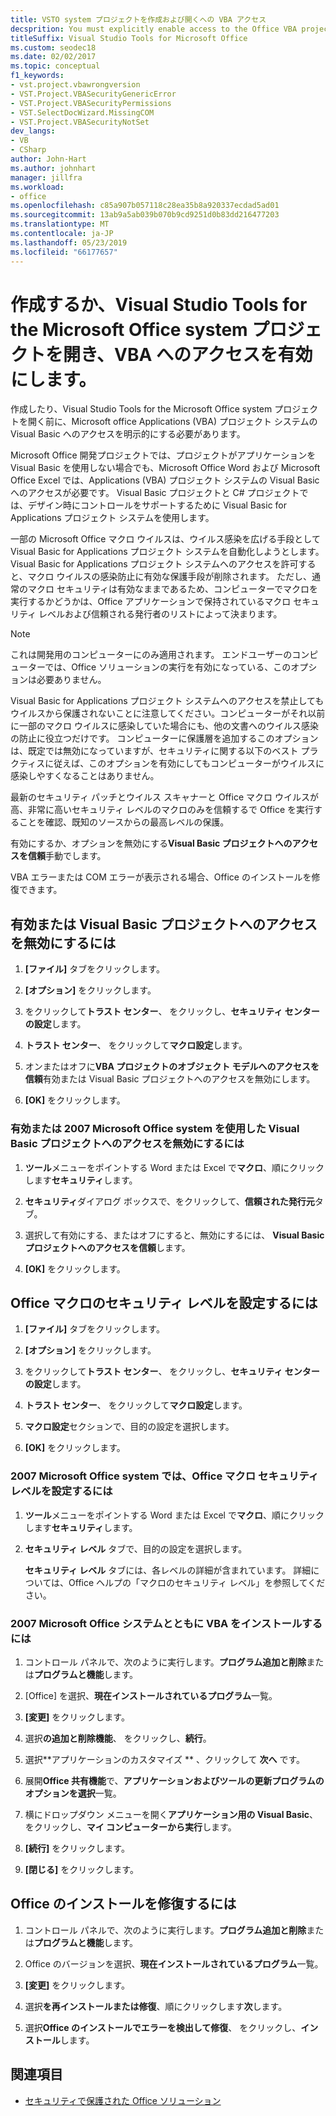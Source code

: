 ```yaml
---
title: VSTO system プロジェクトを作成および開くへの VBA アクセス
decsprition: You must explicitly enable access to the Office VBA project system before you can create or open a Visual Studio Tools for Office system project
titleSuffix: Visual Studio Tools for Microsoft Office
ms.custom: seodec18
ms.date: 02/02/2017
ms.topic: conceptual
f1_keywords:
- vst.project.vbawrongversion
- VST.Project.VBASecurityGenericError
- VST.Project.VBASecurityPermissions
- VST.SelectDocWizard.MissingCOM
- VST.Project.VBASecurityNotSet
dev_langs:
- VB
- CSharp
author: John-Hart
ms.author: johnhart
manager: jillfra
ms.workload:
- office
ms.openlocfilehash: c85a907b057118c28ea35b8a920337ecdad5ad01
ms.sourcegitcommit: 13ab9a5ab039b070b9cd9251d0b83dd216477203
ms.translationtype: MT
ms.contentlocale: ja-JP
ms.lasthandoff: 05/23/2019
ms.locfileid: "66177657"
---
```

# <a name="enable-access-to-vba-to-create-or-open-a-visual-studio-tools-for-the-microsoft-office-system-project"></a>作成するか、Visual Studio Tools for the Microsoft Office system プロジェクトを開き、VBA へのアクセスを有効にします。

作成したり、Visual Studio Tools for the Microsoft Office system プロジェクトを開く前に、Microsoft office Applications (VBA) プロジェクト システムの Visual Basic へのアクセスを明示的にする必要があります。

 Microsoft Office 開発プロジェクトでは、プロジェクトがアプリケーションを Visual Basic を使用しない場合でも、Microsoft Office Word および Microsoft Office Excel では、Applications (VBA) プロジェクト システムの Visual Basic へのアクセスが必要です。 Visual Basic プロジェクトと C# プロジェクトでは、デザイン時にコントロールをサポートするために Visual Basic for Applications プロジェクト システムを使用します。

 一部の Microsoft Office マクロ ウイルスは、ウイルス感染を広げる手段として Visual Basic for Applications プロジェクト システムを自動化しようとします。 Visual Basic for Applications プロジェクト システムへのアクセスを許可すると、マクロ ウイルスの感染防止に有効な保護手段が削除されます。 ただし、通常のマクロ セキュリティは有効なままであるため、コンピューターでマクロを実行するかどうかは、Office アプリケーションで保持されているマクロ セキュリティ レベルおよび信頼される発行者のリストによって決まります。

> [!NOTE]
> これは開発用のコンピューターにのみ適用されます。 エンドユーザーのコンピューターでは、Office ソリューションの実行を有効になっている、このオプションは必要ありません。

 Visual Basic for Applications プロジェクト システムへのアクセスを禁止してもウイルスから保護されないことに注意してください。コンピューターがそれ以前に一部のマクロ ウイルスに感染していた場合にも、他の文書へのウイルス感染の防止に役立つだけです。 コンピューターに保護層を追加するこのオプションは、既定では無効になっていますが、セキュリティに関する以下のベスト プラクティスに従えば、このオプションを有効にしてもコンピューターがウイルスに感染しやすくなることはありません。

 最新のセキュリティ パッチとウイルス スキャナーと Office マクロ ウイルスが高、非常に高いセキュリティ レベルのマクロのみを信頼するで Office を実行することを確認、既知のソースからの最高レベルの保護。

 有効にするか、オプションを無効にする**Visual Basic プロジェクトへのアクセスを信頼**手動でします。

 VBA エラーまたは COM エラーが表示される場合、Office のインストールを修復できます。

## <a name="to-enable-or-disable-access-to-visual-basic-projects"></a>有効または Visual Basic プロジェクトへのアクセスを無効にするには

1. **[ファイル]** タブをクリックします。

2. **[オプション]** をクリックします。

3. をクリックして**トラスト センター**、 をクリックし、**セキュリティ センターの設定**します。

4. **トラスト センター**、 をクリックして**マクロ設定**します。

5. オンまたはオフに**VBA プロジェクトのオブジェクト モデルへのアクセスを信頼**有効または Visual Basic プロジェクトへのアクセスを無効にします。

6. **[OK]** をクリックします。

### <a name="to-enable-or-disable-access-to-visual-basic-projects-with-the-2007-microsoft-office-system"></a>有効または 2007 Microsoft Office system を使用した Visual Basic プロジェクトへのアクセスを無効にするには

1. **ツール**メニューをポイントする Word または Excel で**マクロ**、順にクリックします**セキュリティ**します。

2. **セキュリティ**ダイアログ ボックスで、をクリックして、**信頼された発行元**タブ。

3. 選択して有効にする、またはオフにすると、無効にするには、 **Visual Basic プロジェクトへのアクセスを信頼**します。

4. **[OK]** をクリックします。

## <a name="to-set-your-office-macro-security-level"></a>Office マクロのセキュリティ レベルを設定するには

1. **[ファイル]** タブをクリックします。

2. **[オプション]** をクリックします。

3. をクリックして**トラスト センター**、 をクリックし、**セキュリティ センターの設定**します。

4. **トラスト センター**、 をクリックして**マクロ設定**します。

5. **マクロ設定**セクションで、目的の設定を選択します。

6. **[OK]** をクリックします。

### <a name="to-set-your-office-macro-security-level-with-the-2007-microsoft-office-system"></a>2007 Microsoft Office system では、Office マクロ セキュリティ レベルを設定するには

1. **ツール**メニューをポイントする Word または Excel で**マクロ**、順にクリックします**セキュリティ**します。

2. **セキュリティ レベル** タブで、目的の設定を選択します。

    **セキュリティ レベル** タブには、各レベルの詳細が含まれています。 詳細については、Office ヘルプの「マクロのセキュリティ レベル」を参照してください。

### <a name="to-install-vba-with-the-2007-microsoft-office-system"></a>2007 Microsoft Office システムとともに VBA をインストールするには

1. コントロール パネルで、次のように実行します。**プログラム追加と削除**または**プログラムと機能**します。

2. [Office] を選択、**現在インストールされているプログラム**一覧。

3. **[変更]** をクリックします。

4. 選択**の追加と削除機能**、 をクリックし、**続行**。

5. 選択**アプリケーションのカスタマイズ ** 、クリックして **次へ** です。

6. 展開**Office 共有機能**で、**アプリケーションおよびツールの更新プログラムのオプションを選択**一覧。

7. 横にドロップダウン メニューを開く**アプリケーション用の Visual Basic**、 をクリックし、**マイ コンピューターから実行**します。

8. **[続行]** をクリックします。

9. **[閉じる]** をクリックします。

## <a name="to-repair-your-installation-of-office"></a>Office のインストールを修復するには

1. コントロール パネルで、次のように実行します。**プログラム追加と削除**または**プログラムと機能**します。

2. Office のバージョンを選択、**現在インストールされているプログラム**一覧。

3. **[変更]** をクリックします。

4. 選択**を再インストールまたは修復**、順にクリックします**次**します。

5. 選択**Office のインストールでエラーを検出して修復**、 をクリックし、**インストール**します。

## <a name="see-also"></a>関連項目
- [セキュリティで保護された Office ソリューション](../vsto/securing-office-solutions.md)
